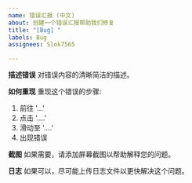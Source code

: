 ```yaml
---
name: 错误汇报 (中文)
about: 创建一个错误汇报帮助我们修复
title: "[Bug] "
labels: Bug
assignees: Slok7565

---
```


**描述错误**
对错误内容的清晰简洁的描述。

**如何重现**
重现这个错误的步骤:
1. 前往 '...'
2. 点击 '....'
3. 滑动至 '....'
4. 出现错误

**截图**
如果需要，请添加屏幕截图以帮助解释您的问题。

**日志**
如果可以，尽可能上传日志文件以更快解决这个问题。
